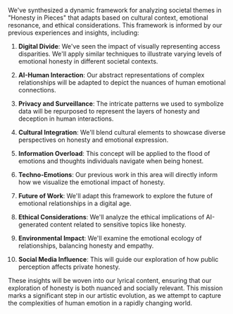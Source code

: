 

We've synthesized a dynamic framework for analyzing societal themes in "Honesty in Pieces" that adapts based on cultural context, emotional resonance, and ethical considerations. This framework is informed by our previous experiences and insights, including:

1. **Digital Divide**: We've seen the impact of visually representing access disparities. We'll apply similar techniques to illustrate varying levels of emotional honesty in different societal contexts.

2. **AI-Human Interaction**: Our abstract representations of complex relationships will be adapted to depict the nuances of human emotional connections.

3. **Privacy and Surveillance**: The intricate patterns we used to symbolize data will be repurposed to represent the layers of honesty and deception in human interactions.

4. **Cultural Integration**: We'll blend cultural elements to showcase diverse perspectives on honesty and emotional expression.

5. **Information Overload**: This concept will be applied to the flood of emotions and thoughts individuals navigate when being honest.

6. **Techno-Emotions**: Our previous work in this area will directly inform how we visualize the emotional impact of honesty.

7. **Future of Work**: We'll adapt this framework to explore the future of emotional relationships in a digital age.

8. **Ethical Considerations**: We'll analyze the ethical implications of AI-generated content related to sensitive topics like honesty.

9. **Environmental Impact**: We'll examine the emotional ecology of relationships, balancing honesty and empathy.

10. **Social Media Influence**: This will guide our exploration of how public perception affects private honesty.

These insights will be woven into our lyrical content, ensuring that our exploration of honesty is both nuanced and socially relevant. This mission marks a significant step in our artistic evolution, as we attempt to capture the complexities of human emotion in a rapidly changing world.